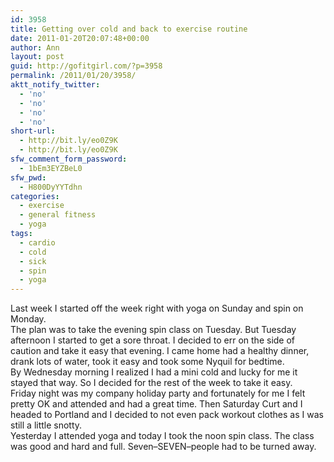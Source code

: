 ```yaml
---
id: 3958
title: Getting over cold and back to exercise routine
date: 2011-01-20T20:07:48+00:00
author: Ann
layout: post
guid: http://gofitgirl.com/?p=3958
permalink: /2011/01/20/3958/
aktt_notify_twitter:
  - 'no'
  - 'no'
  - 'no'
  - 'no'
short-url:
  - http://bit.ly/eo0Z9K
  - http://bit.ly/eo0Z9K
sfw_comment_form_password:
  - 1bEm3EYZBeL0
sfw_pwd:
  - H800DyYYTdhn
categories:
  - exercise
  - general fitness
  - yoga
tags:
  - cardio
  - cold
  - sick
  - spin
  - yoga
---
```

Last week I started off the week right with yoga on Sunday and spin on Monday.  
The plan was to take the evening spin class on Tuesday. But Tuesday afternoon I started to get a sore throat. I decided to err on the side of caution and take it easy that evening. I came home had a healthy dinner, drank lots of water, took it easy and took some Nyquil for bedtime.  
By Wednesday morning I realized I had a mini cold and lucky for me it stayed that way. So I decided for the rest of the week to take it easy.  
Friday night was my company holiday party and fortunately for me I felt pretty OK and attended and had a great time. Then Saturday Curt and I headed to Portland and I decided to not even pack workout clothes as I was still a little snotty.  
Yesterday I attended yoga and today I took the noon spin class. The class was good and hard and full. Seven&#8211;SEVEN&#8211;people had to be turned away.